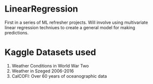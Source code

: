 # LinearRegression
First in a series of ML refresher projects. Will involve using multivariate linear regression techniues to create a general model for making predictions.
# Kaggle Datasets used
1) Weather Conditions in World War Two
2) Weather in Szeged 2006-2016
3) CalCOFI: Over 60 years of oceanographic data
